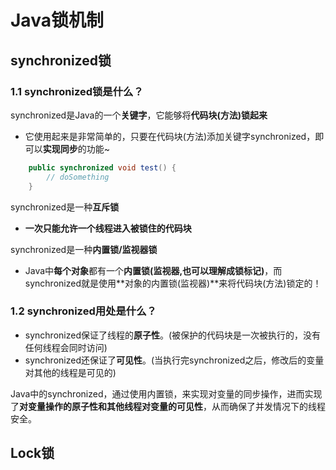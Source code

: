 # Java锁机制

## synchronized锁

### 1.1 synchronized锁是什么？

synchronized是Java的一个**关键字**，它能够将**代码块(方法)锁起来**

- 它使用起来是非常简单的，只要在代码块(方法)添加关键字synchronized，即可以**实现同步**的功能~

```java
    public synchronized void test() {
        // doSomething
    }
```

synchronized是一种**互斥锁**

- **一次只能允许一个线程进入被锁住的代码块**

synchronized是一种**内置锁/监视器锁**

- Java中**每个对象**都有一个**内置锁(监视器,也可以理解成锁标记)**，而synchronized就是使用**对象的内置锁(监视器)**来将代码块(方法)锁定的！

### 1.2 synchronized用处是什么？

- synchronized保证了线程的**原子性**。(被保护的代码块是一次被执行的，没有任何线程会同时访问)
- synchronized还保证了**可见性**。(当执行完synchronized之后，修改后的变量对其他的线程是可见的)

Java中的synchronized，通过使用内置锁，来实现对变量的同步操作，进而实现了**对变量操作的原子性和其他线程对变量的可见性**，从而确保了并发情况下的线程安全。



## Lock锁

